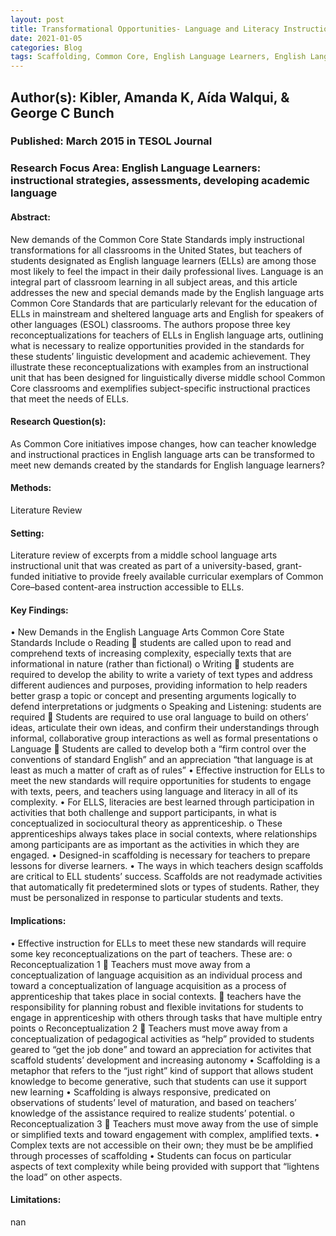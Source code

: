 ```yaml
---
layout: post
title: Transformational Opportunities- Language and Literacy Instruction for English Language Learners in the Common Core Era in the United States
date: 2021-01-05
categories: Blog
tags: Scaffolding, Common Core, English Language Learners, English Language Arts Standards, Minority Students, Second Language Acquisition, Apprenticeship, Diverse Groups of Students
---
```


## Author(s): Kibler, Amanda K, Aída Walqui, & George C Bunch

### Published: March 2015 in TESOL Journal

### Research Focus Area: English Language Learners: instructional strategies, assessments, developing academic language

#### Abstract:
New demands of the Common Core State Standards imply instructional transformations for all classrooms in the United States, but teachers of students designated as English language learners (ELLs) are among those most likely to feel the impact in their daily professional lives. Language is an integral part of classroom learning in all subject areas, and this article addresses the new and special demands made by the English language arts Common Core Standards that are particularly relevant for the education of ELLs in mainstream and sheltered language arts and English for speakers of other languages (ESOL) classrooms. The authors propose three key reconceptualizations for teachers of ELLs in English language arts, outlining what is necessary to realize opportunities provided in the standards for these students’ linguistic development and academic achievement. They illustrate these reconceptualizations with examples from an instructional unit that has been designed for linguistically diverse middle school Common Core classrooms and exemplifies subject-specific instructional practices that meet the needs of ELLs.


#### Research Question(s):
As Common Core initiatives impose changes, how can teacher knowledge and instructional practices in English language arts can be transformed to meet new demands created by the standards for English language learners?


#### Methods:
Literature Review


#### Setting:
Literature review of excerpts from a middle school language arts instructional unit that was created as part of a university-based, grant-funded initiative to provide freely available curricular exemplars of Common Core–based content-area instruction accessible to ELLs.


#### Key Findings:
• New Demands in the English Language Arts Common Core State Standards Include o Reading  students are called upon to read and comprehend texts of increasing complexity, especially texts that are informational in nature (rather than fictional) o Writing  students are required to develop the ability to write a variety of text types and address different audiences and purposes, providing information to help readers better grasp a topic or concept and presenting arguments logically to defend interpretations or judgments o Speaking and Listening: students are required  Students are required to use oral language to build on others’ ideas, articulate their own ideas, and confirm their understandings through informal, collaborative group interactions as well as formal presentations o Language  Students are called to develop both a “firm control over the conventions of standard English” and an appreciation “that language is at least as much a matter of craft as of rules” • Effective instruction for ELLs to meet the new standards will require opportunities for students to engage with texts, peers, and teachers using language and literacy in all of its complexity. • For ELLS, literacies are best learned through participation in activities that both challenge and support participants, in what is conceptualized in sociocultural theory as apprenticeship. o These apprenticeships always takes place in social contexts, where relationships among participants are as important as the activities in which they are engaged. • Designed-in scaffolding is necessary for teachers to prepare lessons for diverse learners.  • The ways in which teachers design scaffolds are critical to ELL students’ success. Scaffolds are not readymade activities that automatically fit predetermined slots or types of students. Rather, they must be personalized in response to particular students and texts. 


#### Implications:
• Effective instruction for ELLs to meet these new standards will require some key reconceptualizations on the part of teachers. These are: o Reconceptualization 1  Teachers must move away from a conceptualization of language acquisition as an individual process and toward a conceptualization of language acquisition as a process of apprenticeship that takes place in social contexts.  teachers have the responsibility for planning robust and flexible invitations for students to engage in apprenticeship with others through tasks that have multiple entry points o Reconceptualization 2  Teachers must move away from a conceptualization of pedagogical activities as “help” provided to students geared to “get the job done” and toward an appreciation for activites that scaffold students’ development and increasing autonomy • Scaffolding is a metaphor that refers to the “just right” kind of support that allows student knowledge to become generative, such that students can use it support new learning • Scaffolding is always responsive, predicated on observations of students’ level of maturation, and based on teachers’ knowledge of the assistance required to realize students’ potential. o Reconceptualization 3  Teachers must move away from the use of simple or simplified texts and toward engagement with complex, amplified texts. • Complex texts are not accessible on their own; they must be be amplified through processes of scaffolding • Students can focus on particular aspects of text complexity while being provided with support that “lightens the load” on other aspects. 


#### Limitations:
nan


